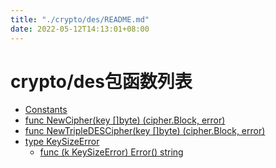 ```yaml
---
title: "./crypto/des/README.md"
date: 2022-05-12T14:13:01+08:00
---
```

# crypto/des包函数列表

- [Constants](Constants.md) 
- [func NewCipher(key []byte) (cipher.Block, error)](NewCipher.md) 
- [func NewTripleDESCipher(key []byte) (cipher.Block, error)](NewTripleDESCipher.md) 
- [type KeySizeError](KeySizeError.md)
	- [func (k KeySizeError) Error() string](KeySizeError.Error.md)